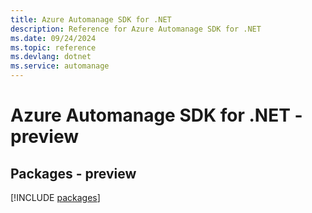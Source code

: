 ```yaml
---
title: Azure Automanage SDK for .NET
description: Reference for Azure Automanage SDK for .NET
ms.date: 09/24/2024
ms.topic: reference
ms.devlang: dotnet
ms.service: automanage
---
```

# Azure Automanage SDK for .NET - preview
## Packages - preview
[!INCLUDE [packages](automanage-index.md)]